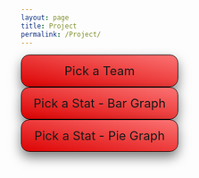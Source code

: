 ```yaml
---
layout: page
title: Project
permalink: /Project/
---
```

<html>
<head>
    <style>
        /* CSS for dropdown menus */
        .dropdown1 {
            position: relative;
            display: inline-block;
            margin-right: 30px;
            border: 1px solid black;
            background-color: #C9082A;
            width: 250px;
            box-shadow: 0px 10px 20px rgba(0,0,0,0.5);
            border-radius: 15px;
            padding: 15px;
            text-align: center;
            font-size: 22px;
            cursor: pointer;
            background: linear-gradient(to top right, #DD0303, #FB7373);
        }
        .dropdown {
            position: relative;
            display: inline-block;
            margin-right: 30px;
            border: 1px solid black;
            background-color: #C9082A;
            width: 250px;
            box-shadow: 0px 10px 20px rgba(0,0,0,0.5);
            border-radius: 15px;
            padding: 15px;
            text-align: center;
            font-size: 22px;
            cursor: pointer;
            background: linear-gradient(to top right, #DD0303, #FB7373);
        }
        .dropdown-content {
            display: none;
            position: absolute;
            background-color: #f9f9f9;
            width: 600px;
            z-index: 1;
            box-shadow: 0px 10px 20px rgba(0,0,0,0.8);
            border-radius: 8px;
            padding: 12px;
            font-size: 15px;
            column-count: 3;
            column-gap: 0.5px;
            text-align: center;
        }
        .dropdown:hover .dropdown-content {
            display: block;
        }
        .dropdown-item {
            padding: 10px;
            color: #333;
            cursor: pointer;
            transition: background-color 0.3s ease;
        }
        .dropdown-item:hover {
            background-color: #e5e5e5;
        }
        .dropdown-item:first-child {
            margin-top: 0;
        }
        .dropdown-item:last-child {
            margin-bottom: 0;
        }
        .dropdown-content1 {
            display: none;
            font-size: 15px;
            position: absolute;
            background-color: #f9f9f9;
            width: 230px;
            z-index: 1;
            box-shadow: 0px 10px 20px rgba(0,0,0,0.8);
            border-radius: 8px;
            padding: 12px;
            column-count: 2;
            column-gap: 0.5px;
            text-align: center;
        }
        .dropdown1:hover .dropdown-content1 {
            display: block;
        }
        .dropdown-item1 {
            padding: 10px;
            color: #333;
            cursor: pointer;
            transition: background-color 0.3s ease;
        }
        .dropdown-item1:hover {
            background-color: #e5e5e5;
        }
        .dropdown-item1:first-child {
            margin-top: 0;
        }
        .dropdown-item1:last-child {
            margin-bottom: 0;
        }
    </style>
    <script src="https://cdn.plot.ly/plotly-latest.min.js"></script>
</head>
<body>
    <div class="dropdown">
        <span>Pick a Team</span>
        <div class="dropdown-content">
            <div class="dropdown-item" id="team1">Atlanta Hawks</div>
            <div class="dropdown-item" id="team2">Boston Celtics</div>
            <div class="dropdown-item" id="team3">Brooklyn Nets</div>
            <div class="dropdown-item" id="team4">Charlotte Hornets</div>
            <div class="dropdown-item" id="team5">Chicago Bulls</div>
            <div class="dropdown-item" id="team6">Cleveland Cavaliers</div>
            <div class="dropdown-item" id="team7">Dallas Mavericks</div>
            <div class="dropdown-item" id="team8">Denver Nuggets</div>
            <div class="dropdown-item" id="team9">Detroit Pistons</div>
            <div class="dropdown-item" id="team10">Golden State Warriors</div>
            <div class="dropdown-item" id="team11">Houston Rockets</div>
            <div class="dropdown-item" id="team12">Indiana Pacers</div>
            <div class="dropdown-item" id="team13">Los Angeles Clippers</div>
            <div class="dropdown-item" id="team14">Los Angeles Lakers</div>
            <div class="dropdown-item" id="team15">Memphis Grizzlies</div>
            <div class="dropdown-item" id="team16">Miami Heat</div>
            <div class="dropdown-item" id="team17">Milwaukee Bucks</div>
            <div class="dropdown-item" id="team18">Minnesota Timberwolves</div>
            <div class="dropdown-item" id="team19">New Orleans Pelicans</div>
            <div class="dropdown-item" id="team20">New York Knicks</div>
            <div class="dropdown-item" id="team21">Oklahoma City Thunder</div>
            <div class="dropdown-item" id="team22">Orlando Magic</div>
            <div class="dropdown-item" id="team23">Philadelphia 76ers</div>
            <div class="dropdown-item" id="team24">Phoenix Suns</div>
            <div class="dropdown-item" id="team25">Portland Trail Blazers</div>
            <div class="dropdown-item" id="team26">Sacramento Kings</div>
            <div class="dropdown-item" id="team27">San Antonio Spurs</div>
            <div class="dropdown-item" id="team28">Toronto Raptors</div>
            <div class="dropdown-item" id="team29">Utah Jazz</div>
            <div class="dropdown-item" id="team30">Washington Wizards</div>
        </div>
    </div>
    <div class="dropdown1">
        <span>Pick a Stat - Bar Graph</span>
        <div class="dropdown-content1">
            <div class="dropdown-item1" id="bar1">Points</div>
            <div class="dropdown-item1" id="bar2">Assists</div>
            <div class="dropdown-item1" id="bar3">Rebounds</div>
            <div class="dropdown-item1" id="bar4">Steals</div>
            <div class="dropdown-item1" id="bar5">Blocks</div>
            <div class="dropdown-item1" id="bar6">Field Goal %</div>
            <div class="dropdown-item1" id="bar7">3 Point %</div>
        </div>
    </div>
    <div class="dropdown1">
        <span>Pick a Stat - Pie Graph</span>
        <div class="dropdown-content1">
            <div class="dropdown-item1" id="pie1">Points</div>
            <div class="dropdown-item1" id="pie2">Assists</div>
            <div class="dropdown-item1" id="pie3">Rebounds</div>
            <div class="dropdown-item1" id="pie4">Steals</div>
            <div class="dropdown-item1" id="pie5">Blocks</div>
            <div class="dropdown-item1" id="pie6">Field Goal %</div>
            <div class="dropdown-item1" id="pie7">3 Point %</div>
        </div>
    </div>
    <br>
    <div id="table"></div>
    <br>
    <div id="barGraph"></div>
    <br>
    <div id="pieGraph"></div>

<script>
        
    fetch('http://127.0.0.1:8086/api/graphs/')
      .then(response => response.json())
      .then(data => {
            var tableData = data;
            var barGraphData = null;
            var pieGraphData = null;
            // Add event listeners for each team
            document.getElementById('team1').addEventListener('click', () => displayTable('hawks'));
            document.getElementById('team2').addEventListener('click', () => displayTable('celtics'));
            document.getElementById('team3').addEventListener('click', () => displayTable('nets'));
            document.getElementById('team4').addEventListener('click', () => displayTable('hornets'));
            document.getElementById('team5').addEventListener('click', () => displayTable('bulls'));
            document.getElementById('team6').addEventListener('click', () => displayTable('cavaliers'));
            document.getElementById('team7').addEventListener('click', () => displayTable('mavericks'));
            document.getElementById('team8').addEventListener('click', () => displayTable('nuggets'));
            document.getElementById('team9').addEventListener('click', () => displayTable('pistons'));
            document.getElementById('team10').addEventListener('click', () => displayTable('warriors'));
            document.getElementById('team11').addEventListener('click', () => displayTable('rockets'));
            document.getElementById('team12').addEventListener('click', () => displayTable('pacers'));
            document.getElementById('team13').addEventListener('click', () => displayTable('clippers'));
            document.getElementById('team14').addEventListener('click', () => displayTable('lakers'));
            document.getElementById('team15').addEventListener('click', () => displayTable('grizzlies'));
            document.getElementById('team16').addEventListener('click', () => displayTable('heat'));
            document.getElementById('team17').addEventListener('click', () => displayTable('bucks'));
            document.getElementById('team18').addEventListener('click', () => displayTable('timberwolves'));
            document.getElementById('team19').addEventListener('click', () => displayTable('pelicans'));
            document.getElementById('team20').addEventListener('click', () => displayTable('knicks'));
            document.getElementById('team21').addEventListener('click', () => displayTable('thunder'));
            document.getElementById('team22').addEventListener('click', () => displayTable('magic'));
            document.getElementById('team23').addEventListener('click', () => displayTable('76ers'));
            document.getElementById('team24').addEventListener('click', () => displayTable('suns'));
            document.getElementById('team25').addEventListener('click', () => displayTable('blazers'));
            document.getElementById('team26').addEventListener('click', () => displayTable('kings'));
            document.getElementById('team27').addEventListener('click', () => displayTable('spurs'));
            document.getElementById('team28').addEventListener('click', () => displayTable('raptors'));
            document.getElementById('team29').addEventListener('click', () => displayTable('jazz'));
            document.getElementById('team30').addEventListener('click', () => displayTable('wizards'));

            document.getElementById('team1').addEventListener('click', () => selectTeam('hawks'));
            document.getElementById('team2').addEventListener('click', () => selectTeam('celtics'));
            document.getElementById('team3').addEventListener('click', () => selectTeam('nets'));
            document.getElementById('team4').addEventListener('click', () => selectTeam('hornets'));
            document.getElementById('team5').addEventListener('click', () => selectTeam('bulls'));
            document.getElementById('team6').addEventListener('click', () => selectTeam('cavaliers'));
            document.getElementById('team7').addEventListener('click', () => selectTeam('mavericks'));
            document.getElementById('team8').addEventListener('click', () => selectTeam('nuggets'));
            document.getElementById('team9').addEventListener('click', () => selectTeam('pistons'));
            document.getElementById('team10').addEventListener('click', () => selectTeam('warriors'));
            document.getElementById('team11').addEventListener('click', () => selectTeam('rockets'));
            document.getElementById('team12').addEventListener('click', () => selectTeam('pacers'));
            document.getElementById('team13').addEventListener('click', () => selectTeam('clippers'));
            document.getElementById('team14').addEventListener('click', () => selectTeam('lakers'));
            document.getElementById('team15').addEventListener('click', () => selectTeam('grizzlies'));
            document.getElementById('team16').addEventListener('click', () => selectTeam('heat'));
            document.getElementById('team17').addEventListener('click', () => selectTeam('bucks'));
            document.getElementById('team18').addEventListener('click', () => selectTeam('timberwolves'));
            document.getElementById('team19').addEventListener('click', () => selectTeam('pelicans'));
            document.getElementById('team20').addEventListener('click', () => selectTeam('knicks'));
            document.getElementById('team21').addEventListener('click', () => selectTeam('thunder'));
            document.getElementById('team22').addEventListener('click', () => selectTeam('magic'));
            document.getElementById('team23').addEventListener('click', () => selectTeam('76ers'));
            document.getElementById('team24').addEventListener('click', () => selectTeam('suns'));
            document.getElementById('team25').addEventListener('click', () => selectTeam('blazers'));
            document.getElementById('team26').addEventListener('click', () => selectTeam('kings'));
            document.getElementById('team27').addEventListener('click', () => selectTeam('spurs'));
            document.getElementById('team28').addEventListener('click', () => selectTeam('raptors'));
            document.getElementById('team29').addEventListener('click', () => selectTeam('jazz'));
            document.getElementById('team30').addEventListener('click', () => selectTeam('wizards'));
        
      function selectTeam(teamName) {
        barGraphData = tableData[teamName];
        pieGraphData = tableData[teamName];
      }

      function displayTable(teamName) {
        var team = teamName;
        const data = tableData[teamName];
        const tableElement = document.getElementById('table');
        const table = document.createElement('table');
        const headerRow = document.createElement('tr');

        // Create the table header row
        for (const column of Object.keys(data)) {
            const headerCell = document.createElement('th');
            headerCell.textContent = column;
            headerRow.appendChild(headerCell);
        }
        table.appendChild(headerRow);

        // Iterate over the keys of the Player object and retrieve the corresponding data
        const playerKeys = Object.keys(data['Player']);
        for (const key of playerKeys) {
            const bodyRow = document.createElement('tr');
            for (const column of Object.keys(data)) {
            const bodyCell = document.createElement('td');
            bodyCell.textContent = data[column][key];
            bodyRow.appendChild(bodyCell);
            }
            table.appendChild(bodyRow);
        };

        // Clear the table element and append the new table
        tableElement.innerHTML = '';
        tableElement.appendChild(table);
        };
    
    document.getElementById('bar1').addEventListener('click', () => displayBarGraph('Points'));
    document.getElementById('bar2').addEventListener('click', () => displayBarGraph('Assists'));
    document.getElementById('bar3').addEventListener('click', () => displayBarGraph('Rebounds'));
    document.getElementById('bar4').addEventListener('click', () => displayBarGraph('Steals'));
    document.getElementById('bar5').addEventListener('click', () => displayBarGraph('Blocks'));
    document.getElementById('bar6').addEventListener('click', () => displayBarGraph('FG%'));
    document.getElementById('bar7').addEventListener('click', () => displayBarGraph('3PT%'));
            
    document.getElementById('pie1').addEventListener('click', () => displayPieGraph('Points'));
    document.getElementById('pie2').addEventListener('click', () => displayPieGraph('Assists'));
    document.getElementById('pie3').addEventListener('click', () => displayPieGraph('Rebounds'));
    document.getElementById('pie4').addEventListener('click', () => displayPieGraph('Steals'));
    document.getElementById('pie5').addEventListener('click', () => displayPieGraph('Blocks'));
    document.getElementById('pie6').addEventListener('click', () => displayPieGraph('FG%'));
    document.getElementById('pie7').addEventListener('click', () => displayPieGraph('3PT%'));  

    function displayBarGraph(aspect) {
        const data = barGraphData;
        let trace = {
            x: Object.values(data.Player),
            y: Object.values(data[aspect]),
            type: 'bar'
        };

        let layout = {
            title: 'Player ' + aspect,
            xaxis: { title: 'Player' },
            yaxis: { title: aspect }
        };

        let graphData = [trace];

        Plotly.newPlot('barGraph', graphData, layout);
        };

    function displayPieGraph(aspect) {
        const data = pieGraphData;
        let trace = {
            labels: Object.values(data.Player),
            values: Object.values(data[aspect]),
            type: 'pie'
        };

        let layout = {
            title: aspect + ' Distribution by Players'
        };

        let graphData = [trace];

        Plotly.newPlot('pieGraph', graphData, layout);
        };
    })
    .catch(error => {
        console.log('Error message', error);
    });
</script>
</body>
</html>